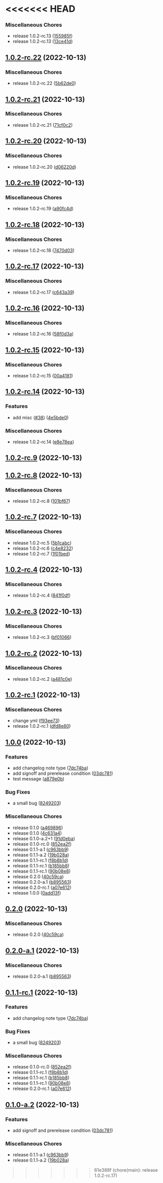 <<<<<<< HEAD
=======
### Miscellaneous Chores

-   release 1.0.2-rc.13 ([155985f](https://github.com/bowentan/test-workflow/commit/155985f0f3db03fc96f39663072e8ad402d74f39))
-   release 1.0.2-rc.13 ([13ce41d](https://github.com/bowentan/test-workflow/commit/13ce41ded9cbf5a783bc4a1704462bdc04fdde61))

## [1.0.2-rc.22](https://github.com/bowentan/test-workflow/compare/v1.0.2-rc.21...v1.0.2-rc.22) (2022-10-13)


### Miscellaneous Chores

* release 1.0.2-rc.22 ([5b62de0](https://github.com/bowentan/test-workflow/commit/5b62de01a455df23e24b0951795fcd38751a18f5))

## [1.0.2-rc.21](https://github.com/bowentan/test-workflow/compare/v1.0.2-rc.20...v1.0.2-rc.21) (2022-10-13)


### Miscellaneous Chores

* release 1.0.2-rc.21 ([71cf0c2](https://github.com/bowentan/test-workflow/commit/71cf0c2093fe6dcf03ea84418d23b8f7a5f15a04))

## [1.0.2-rc.20](https://github.com/bowentan/test-workflow/compare/v1.0.2-rc.19...v1.0.2-rc.20) (2022-10-13)


### Miscellaneous Chores

* release 1.0.2-rc.20 ([d06220d](https://github.com/bowentan/test-workflow/commit/d06220d781bbb78b6878b7766b7edb8de8a1d5ae))

## [1.0.2-rc.19](https://github.com/bowentan/test-workflow/compare/v1.0.2-rc.18...v1.0.2-rc.19) (2022-10-13)


### Miscellaneous Chores

* release 1.0.2-rc.19 ([a90fc4d](https://github.com/bowentan/test-workflow/commit/a90fc4d48ec1317f284368fa85cbc937b08f9aea))

## [1.0.2-rc.18](https://github.com/bowentan/test-workflow/compare/v1.0.2-rc.17...v1.0.2-rc.18) (2022-10-13)


### Miscellaneous Chores

* release 1.0.2-rc.18 ([7470d03](https://github.com/bowentan/test-workflow/commit/7470d032654224ff5c94bf229758d28c4adc78c9))

## [1.0.2-rc.17](https://github.com/bowentan/test-workflow/compare/v1.0.2-rc.16...v1.0.2-rc.17) (2022-10-13)


### Miscellaneous Chores

* release 1.0.2-rc.17 ([c643a39](https://github.com/bowentan/test-workflow/commit/c643a39d36b6693b2293bc3f7589ea12e07f1ac0))

## [1.0.2-rc.16](https://github.com/bowentan/test-workflow/compare/v1.0.2-rc.15...v1.0.2-rc.16) (2022-10-13)


### Miscellaneous Chores

* release 1.0.2-rc.16 ([58f0d3a](https://github.com/bowentan/test-workflow/commit/58f0d3a04ed16783ccb903f90bb3624fd0e1f26c))

## [1.0.2-rc.15](https://github.com/bowentan/test-workflow/compare/v1.0.2-rc.14...v1.0.2-rc.15) (2022-10-13)


### Miscellaneous Chores

* release 1.0.2-rc.15 ([00a4181](https://github.com/bowentan/test-workflow/commit/00a4181655ea5a9bd15e9621aea8a752b89377c6))

## [1.0.2-rc.14](https://github.com/bowentan/test-workflow/compare/v1.0.2-rc.13...v1.0.2-rc.14) (2022-10-13)


### Features

* add misc ([#38](https://github.com/bowentan/test-workflow/issues/38)) ([4e5bde0](https://github.com/bowentan/test-workflow/commit/4e5bde04a42e2ddbf1e38f354c4e95a9411ac5c8))


### Miscellaneous Chores

* release 1.0.2-rc.14 ([e8e78ea](https://github.com/bowentan/test-workflow/commit/e8e78eaa197c45264c857d2e3ea5dc97737ac585))

## [1.0.2-rc.9](https://github.com/bowentan/test-workflow/compare/v1.0.2-rc.8...v1.0.2-rc.9) (2022-10-13)

## [1.0.2-rc.8](https://github.com/bowentan/test-workflow/compare/v1.0.2-rc.7...v1.0.2-rc.8) (2022-10-13)

### Miscellaneous Chores

-   release 1.0.2-rc.8 ([101bf67](https://github.com/bowentan/test-workflow/commit/101bf673d5d9cb12931385226a404dd2fe73a180))

## [1.0.2-rc.7](https://github.com/bowentan/test-workflow/compare/v1.0.2-rc.4...v1.0.2-rc.7) (2022-10-13)

### Miscellaneous Chores

-   release 1.0.2-rc.5 ([5b1cabc](https://github.com/bowentan/test-workflow/commit/5b1cabc9986bdf03d4111d3771dd8505b7e5835d))
-   release 1.0.2-rc.6 ([c4e8232](https://github.com/bowentan/test-workflow/commit/c4e82329ddf6a7a6a7a18ecfc2f4c461430ce776))
-   release 1.0.2-rc.7 ([1f01bed](https://github.com/bowentan/test-workflow/commit/1f01bed11345b48131bbb7b5c62f3dda094a418f))

## [1.0.2-rc.4](https://github.com/bowentan/test-workflow/compare/v1.0.2-rc.3...v1.0.2-rc.4) (2022-10-13)

### Miscellaneous Chores

-   release 1.0.2-rc.4 ([841f0df](https://github.com/bowentan/test-workflow/commit/841f0dfd3a04aa0abdfd3663a78a16dc4173cfca))

## [1.0.2-rc.3](https://github.com/bowentan/test-workflow/compare/v1.0.2-rc.2...v1.0.2-rc.3) (2022-10-13)

### Miscellaneous Chores

-   release 1.0.2-rc.3 ([bf01066](https://github.com/bowentan/test-workflow/commit/bf010662ddc40d0bb65a2fa4835849791a24df23))

## [1.0.2-rc.2](https://github.com/bowentan/test-workflow/compare/v1.0.2-rc.1...v1.0.2-rc.2) (2022-10-13)

### Miscellaneous Chores

-   release 1.0.2-rc.2 ([a481c0e](https://github.com/bowentan/test-workflow/commit/a481c0e5dc8de2e74c6206a0d3c2716c7fc165fd))

## [1.0.2-rc.1](https://github.com/bowentan/test-workflow/compare/v1.0.0...v1.0.2-rc.1) (2022-10-13)

### Miscellaneous Chores

-   change yml ([f93ee73](https://github.com/bowentan/test-workflow/commit/f93ee733c3ebc60e679995cf4e81a13e17204ec4))
-   release 1.0.2-rc.1 ([dfd8e80](https://github.com/bowentan/test-workflow/commit/dfd8e8092a96857e68dd618017c4058e8b684616))

## [1.0.0](https://github.com/bowentan/test-workflow/compare/v0.2.0...v1.0.0) (2022-10-13)

### Features

-   add changelog note type ([7dc74ba](https://github.com/bowentan/test-workflow/commit/7dc74ba3e2752076839bd170225df2eba464a1b1))
-   add signoff and prerelease condition ([03dc781](https://github.com/bowentan/test-workflow/commit/03dc781275b61caccbec01aa5c701f369d132136))
-   test message ([a879e0b](https://github.com/bowentan/test-workflow/commit/a879e0b8708b7177e63b50d8c2988eb26311a42b))

### Bug Fixes

-   a small bug ([8249203](https://github.com/bowentan/test-workflow/commit/82492035a95b1729bcf948a4dd46d4af6703e592))

### Miscellaneous Chores

-   release 0.1.0 ([a469896](https://github.com/bowentan/test-workflow/commit/a469896a5991e936be7a98df2ff32d7a8f3d4fd9))
-   release 0.1.0 ([4c631a4](https://github.com/bowentan/test-workflow/commit/4c631a4e4e10aca00cf9bfc8fcb10022b5fbc4b4))
-   release 0.1.0-a.2+1 ([91d0eba](https://github.com/bowentan/test-workflow/commit/91d0eba2c653b92daf78cd559eb57ab4fa249913))
-   release 0.1.0-rc.0 ([852ea2f](https://github.com/bowentan/test-workflow/commit/852ea2f2ea638b3f0be3adacdabafed43d38e7e6))
-   release 0.1.1-a.1 ([c963bb9](https://github.com/bowentan/test-workflow/commit/c963bb9ce0e042174f4b89307731c1d2de5a277f))
-   release 0.1.1-a.2 ([19b028a](https://github.com/bowentan/test-workflow/commit/19b028ac5add7760c78f8481569ebd887c509125))
-   release 0.1.1-rc.1 ([f8b8b1d](https://github.com/bowentan/test-workflow/commit/f8b8b1d730afd2edadd995d80a74daeabb19e210))
-   release 0.1.1-rc.1 ([b185bb8](https://github.com/bowentan/test-workflow/commit/b185bb8c68ff6888b01191c84ad48c92378bf834))
-   release 0.1.1-rc.1 ([90b08e8](https://github.com/bowentan/test-workflow/commit/90b08e81102da205c9ba253d5f6995f6c9cd3f6c))
-   release 0.2.0 ([40c59ca](https://github.com/bowentan/test-workflow/commit/40c59caa721d8e0b39ca5b7910c8476af01f8954))
-   release 0.2.0-a.1 ([b895563](https://github.com/bowentan/test-workflow/commit/b895563e00fb97324ededdb70266c098da5f56e7))
-   release 0.2.0-rc.1 ([a07e612](https://github.com/bowentan/test-workflow/commit/a07e61277d8d4e1abaff94b27cea10146f8aeb38))
-   release 1.0.0 ([0add13f](https://github.com/bowentan/test-workflow/commit/0add13f8ae6d03fca91c854bc234263f699ea865))

## [0.2.0](https://github.com/bowentan/test-workflow/compare/v0.2.0-a.1...v0.2.0) (2022-10-13)

### Miscellaneous Chores

-   release 0.2.0 ([40c59ca](https://github.com/bowentan/test-workflow/commit/40c59caa721d8e0b39ca5b7910c8476af01f8954))

## [0.2.0-a.1](https://github.com/bowentan/test-workflow/compare/v0.1.1-rc.1...v0.2.0-a.1) (2022-10-13)

### Miscellaneous Chores

-   release 0.2.0-a.1 ([b895563](https://github.com/bowentan/test-workflow/commit/b895563e00fb97324ededdb70266c098da5f56e7))

## [0.1.1-rc.1](https://github.com/bowentan/test-workflow/compare/v0.1.0-a.2+1...v0.1.1-rc.1) (2022-10-13)

### Features

-   add changelog note type ([7dc74ba](https://github.com/bowentan/test-workflow/commit/7dc74ba3e2752076839bd170225df2eba464a1b1))

### Bug Fixes

-   a small bug ([8249203](https://github.com/bowentan/test-workflow/commit/82492035a95b1729bcf948a4dd46d4af6703e592))

### Miscellaneous Chores

-   release 0.1.0-rc.0 ([852ea2f](https://github.com/bowentan/test-workflow/commit/852ea2f2ea638b3f0be3adacdabafed43d38e7e6))
-   release 0.1.1-rc.1 ([f8b8b1d](https://github.com/bowentan/test-workflow/commit/f8b8b1d730afd2edadd995d80a74daeabb19e210))
-   release 0.1.1-rc.1 ([b185bb8](https://github.com/bowentan/test-workflow/commit/b185bb8c68ff6888b01191c84ad48c92378bf834))
-   release 0.1.1-rc.1 ([90b08e8](https://github.com/bowentan/test-workflow/commit/90b08e81102da205c9ba253d5f6995f6c9cd3f6c))
-   release 0.2.0-rc.1 ([a07e612](https://github.com/bowentan/test-workflow/commit/a07e61277d8d4e1abaff94b27cea10146f8aeb38))

## [0.1.0-a.2](https://github.com/bowentan/test-workflow/compare/v0.1.0...v0.1.0-a.2) (2022-10-13)

### Features

-   add signoff and prerelease condition ([03dc781](https://github.com/bowentan/test-workflow/commit/03dc781275b61caccbec01aa5c701f369d132136))

### Miscellaneous Chores

-   release 0.1.1-a.1 ([c963bb9](https://github.com/bowentan/test-workflow/commit/c963bb9ce0e042174f4b89307731c1d2de5a277f))
-   release 0.1.1-a.2 ([19b028a](https://github.com/bowentan/test-workflow/commit/19b028ac5add7760c78f8481569ebd887c509125))
>>>>>>> 61e388f (chore(main): release 1.0.2-rc.17)
